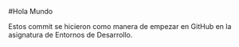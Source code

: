 #Hola Mundo

Estos commit se hicieron como manera de empezar en GitHub en la asignatura de Entornos de Desarrollo.
